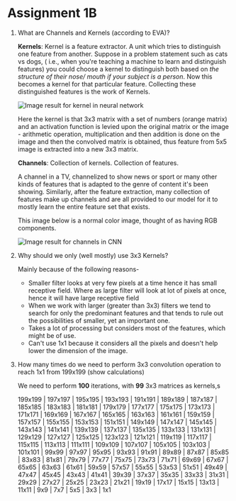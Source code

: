 # **Assignment 1B**

1. What are Channels and Kernels (according to EVA)?

   **Kernels**:  Kernel is a feature extractor. A unit which tries to distinguish one feature from another. Suppose in a problem statement such as cats vs dogs, ( i.e., when you're teaching a machine to learn and distinguish features) you could choose a kernel to distinguish both based on *the structure of their nose/ mouth if your subject is a person*. Now this becomes a kernel for that particular feature. Collecting these distinguished features is the work of Kernels.

   ![Image result for kernel in neural network](https://i.stack.imgur.com/9Iu89.gif)

   Here the kernel is that 3x3 matrix with a set of numbers (orange matrix) and an activation function is levied upon the original matrix or the image - arithmetic operation, multiplication and then addition is done on the image and then the convolved matrix is obtained, thus feature from 5x5 image is extracted into a new 3x3 matrix.

   

   **Channels**: Collection of kernels. Collection of features.

   A channel in a TV, channelized to show news or sport or many other kinds of features that is adapted to the genre of content it's been showing. Similarly, after the feature extraction, many collection of features make up channels and are all provided to our model for it to mostly learn the entire feature set that exists.


   This image below is a normal color image, thought of as having RGB components.

     ![Image result for channels in CNN](https://user-images.githubusercontent.com/15133695/173181307-daa2f894-d49f-4587-b5e7-c330f6d9cfd9.png)


2. Why should we only (well mostly) use 3x3 Kernels?

   Mainly because of the following reasons- 

   - Smaller filter looks at very few pixels at a time hence it has small receptive field. Where as large filter will look at lot of pixels at once, hence it will have large receptive field
   - When we work with larger (greater than 3x3) filters we tend to search for only the predominant features and that tends to rule out the possibilities of smaller, yet an important one.
   - Takes a lot of processing but considers most of the features, which might be of use. 
   - Can't use 1x1 because it considers all the pixels and doesn't help lower the dimension of the image.



3. How many times do we need to perform 3x3 convolution operation to reach 1x1 from 199x199 (show calculations)

   We need to perform **100** iterations, with **99** 3x3 matrices as kernels,s

   199x199 |  197x197 |  195x195 |  193x193 |  191x191 |  189x189 |  187x187 |  185x185 |  183x183 |  181x181 |  179x179 |  177x177 |  175x175 |  173x173 |  171x171 |  169x169 |  167x167 |  165x165 |  163x163 |  161x161 |  159x159 |  157x157 |  155x155 |  153x153 |  151x151 |  149x149 |  147x147 |  145x145 |  143x143 |  141x141 |  139x139 |  137x137 |  135x135 |  133x133 |  131x131 |  129x129 |  127x127 |  125x125 |  123x123 |  121x121 |  119x119 |  117x117 |  115x115 |  113x113 |  111x111 |  109x109 |  107x107 |  105x105 |  103x103 |  101x101 |  99x99 |  97x97 |  95x95 |  93x93 |  91x91 |  89x89 |  87x87 |  85x85 |  83x83 |  81x81 |  79x79 |  77x77 |  75x75 |  73x73 |  71x71 |  69x69 |  67x67 |  65x65 |  63x63 |  61x61 |  59x59 |  57x57 |  55x55 |  53x53 |  51x51 |  49x49 |  47x47 |  45x45 |  43x43 |  41x41 |  39x39 |  37x37 |  35x35 |  33x33 |  31x31 |  29x29 |  27x27 |  25x25 |  23x23 |  21x21 |  19x19 |  17x17 |  15x15 |  13x13 |  11x11 |  9x9 |  7x7 |  5x5 |  3x3 |  1x1

   

